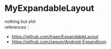 # MyExpandableLayout
nothing but shit  
references：  
* https://github.com/traex/ExpandableLayout  
* https://github.com/zagum/Android-ExpandIcon  

